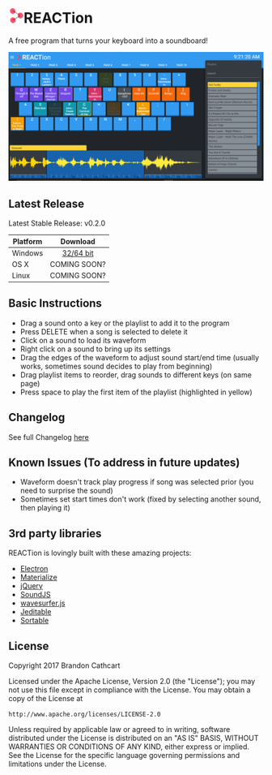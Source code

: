 # <img src="src/assets/logo.png" data-canonical-src="https://gyazo.com/eb5c5741b6a9a16c692170a41a49c858.png" height="30" />REACTion

A free program that turns your keyboard into a soundboard!

![REACTion screenshot](src/assets/screenshot.png "REACTion screenshot")

## Latest Release
Latest Stable Release: v0.2.0

| Platform      | Download      |
| ------------- |:-------------:|
| Windows       | [32/64 bit](https://github.com/brandoshizzle/REACTion/releases/latest)   |
| OS X          | COMING SOON?   |
| Linux		      | COMING SOON?   |

## Basic Instructions

* Drag a sound onto a key or the playlist to add it to the program
* Press DELETE when a song is selected to delete it
* Click on a sound to load its waveform
* Right click on a sound to bring up its settings
* Drag the edges of the waveform to adjust sound start/end time (usually works, sometimes sound decides to play from beginning)
* Drag playlist items to reorder, drag sounds to different keys (on same page)
* Press space to play the first item of the playlist (highlighted in yellow)

## Changelog
See full Changelog [here](CHANGELOG.md)

## Known Issues (To address in future updates)
- Waveform doesn't track play progress if song was selected prior (you need to surprise the sound)
- Sometimes set start times don't work (fixed by selecting another sound, then playing it)


## 3rd party libraries

REACTion is lovingly built with these amazing projects:
* [Electron](http://electron.atom.io/)
* [Materialize](http://materializecss.com/)
* [jQuery](https://jquery.com/)
* [SoundJS](https://github.com/CreateJS/SoundJS)
* [wavesurfer.js](https://github.com/katspaugh/wavesurfer.js)
* [Jeditable](https://github.com/tuupola/jquery_jeditable)
* [Sortable](https://github.com/RubaXa/Sortable)

## License

Copyright 2017 Brandon Cathcart

Licensed under the Apache License, Version 2.0 (the "License");
you may not use this file except in compliance with the License.
You may obtain a copy of the License at

    http://www.apache.org/licenses/LICENSE-2.0

Unless required by applicable law or agreed to in writing, software
distributed under the License is distributed on an "AS IS" BASIS,
WITHOUT WARRANTIES OR CONDITIONS OF ANY KIND, either express or implied.
See the License for the specific language governing permissions and
limitations under the License.
